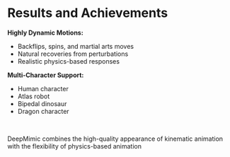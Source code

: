 # Results and Achievements

**Highly Dynamic Motions:**
- Backflips, spins, and martial arts moves
- Natural recoveries from perturbations
- Realistic physics-based responses

**Multi-Character Support:**
- Human character
- Atlas robot
- Bipedal dinosaur
- Dragon character

<br>

DeepMimic combines the high-quality appearance of kinematic animation with the flexibility of physics-based animation 